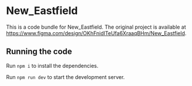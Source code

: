 
  # New_Eastfield

  This is a code bundle for New_Eastfield. The original project is available at https://www.figma.com/design/OKhFnidITeUfa6XraaqBHm/New_Eastfield.

  ## Running the code

  Run `npm i` to install the dependencies.

  Run `npm run dev` to start the development server.
  